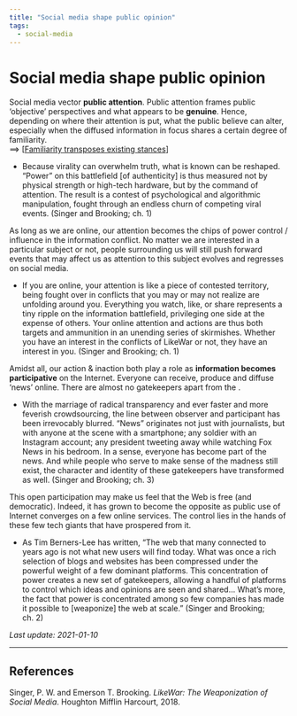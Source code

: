 ```yaml
---
title: "Social media shape public opinion"
tags:
  - social-media
---
```


# Social media shape public opinion

Social media vector **public attention**. Public attention frames public ‘objective’ perspectives and what appears to be **genuine**. Hence, depending on where their attention is put, what the public believe can alter, especially when the diffused information in focus shares a certain degree of familiarity.  
==> [[Familiarity transposes existing stances]]

- Because virality can overwhelm truth, what is known can be reshaped. “Power” on this battlefield [of authenticity] is thus measured not by physical strength or high-tech hardware, but by the command of attention. The result is a contest of psychological and algorithmic manipulation, fought through an endless churn of competing viral events. (Singer and Brooking; ch. 1)

As long as we are online, our attention becomes the chips of power control / influence in the information conflict. No matter we are interested in a particular subject or not, people surrounding us will still push forward events that may affect us as attention to this subject evolves and regresses on social media.

- If you are online, your attention is like a piece of contested territory, being fought over in conflicts that you may or may not realize are unfolding around you. Everything you watch, like, or share represents a tiny ripple on the information battlefield, privileging one side at the expense of others. Your online attention and actions are thus both targets and ammunition in an unending series of skirmishes. Whether you have an interest in the conflicts of LikeWar or not, they have an interest in you. (Singer and Brooking; ch. 1)

Amidst all, our action & inaction both play a role as **information becomes participative** on the Internet. Everyone can receive, produce and diffuse ‘news’ online. There are almost no gatekeepers apart from the .

- With the marriage of radical transparency and ever faster and more feverish crowdsourcing, the line between observer and participant has been irrevocably blurred. “News” originates not just with journalists, but with anyone at the scene with a smartphone; any soldier with an Instagram account; any president tweeting away while watching Fox News in his bedroom. In a sense, everyone has become part of the news. And while people who serve to make sense of the madness still exist, the character and identity of these gatekeepers have transformed as well. (Singer and Brooking; ch. 3)

This open participation may make us feel that the Web is free (and democratic). Indeed, it has grown to become the opposite as public use of Internet converges on a few online services. The control lies in the hands of these few tech giants that have prospered from it.

- As Tim Berners-Lee has written, “The web that many connected to years ago is not what new users will find today. What was once a rich selection of blogs and websites has been compressed under the powerful weight of a few dominant platforms. This concentration of power creates a new set of gatekeepers, allowing a handful of platforms to control which ideas and opinions are seen and shared... What’s more, the fact that power is concentrated among so few companies has made it possible to [weaponize] the web at scale.” (Singer and Brooking; ch. 2)

*Last update: 2021-01-10*

* * *

## References

Singer, P. W. and Emerson T. Brooking. _LikeWar: The Weaponization of Social Media_. Houghton Mifflin Harcourt, 2018.

[//begin]: # "Autogenerated link references for markdown compatibility"
[Familiarity transposes existing stances]: Familiarity-transposes-existing-stances "Familiarity transposes existing stances"
[//end]: # "Autogenerated link references"